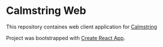 # Calmstring Web
This repository containes web client application for [Calmstring](https://github.com/calmstring/calmstring)

Project was bootstrapped with [Create React App](https://github.com/facebook/create-react-app).

